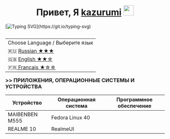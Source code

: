 <h1 align="center">Привет, Я <a href="https://kazurumi.ru/" target="_blank">kazurumi</a> 
<img src="https://github.com/blackcater/blackcater/raw/main/images/Hi.gif" height="32"/></h1>

[![Typing SVG](https://readme-typing-svg.herokuapp.com?color=%8b91ff&lines=Разработчик+Hexactyl;Владелец+нескольких+проектов;Пользователь+Linux;)](https://git.io/typing-svg)

<table align="right">
    <tr><td>Choose Language / Выберите язык</a></td></tr>
    <tr><td>🇷🇺 <a href="README.md"> Russian ★★★</a></td></tr>
    <tr><td>🇬🇧 <a href="README_pt.md"> English ★★☆</a></td></tr>
    <tr><td>🇫🇷<a href="README_pt.md"> Francais ★☆☆</a></td></tr>
</table>

### >> ПРИЛОЖЕНИЯ, ОПЕРАЦИОННЫЕ СИСТЕМЫ И УСТРОЙСТВА
| Устройство| Операционная система | Программное обеспечение |
|-----------|----------------------|-------------------------|
| MAIBENBEN M555 | Fedora Linux 40      |                         |
| REALME 10 | RealmeUI             |                         |
